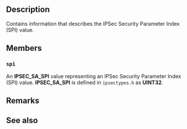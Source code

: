 ## Description

Contains information that describes the IPSec Security Parameter Index (SPI) value.

## Members

### `spi`

An **IPSEC_SA_SPI** value representing an IPSec Security Parameter Index (SPI) value. **IPSEC_SA_SPI** is defined in `ipsectypes.h` as **UINT32**.

## Remarks

## See also